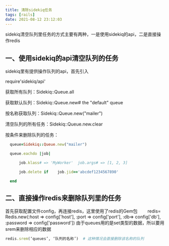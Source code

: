 ```yaml
---
title: 清除sidekiq任务
tags: [rails]
date: 2021-08-12 23:12:03
---
```


sidekiq清空队列里任务的方式主要有两种，一是使用sidekiq的api，二是直接操作redis

## 一、使用sidekiq的api清空队列的任务
  sidekiq里有提供操作队列的api，首先引入

  require'sidekiq/api'

  获取所有队列：Sidekiq::Queue.all

  获取默认队列：Sidekiq::Queue.new# the "default" queue

  按名称获取队列：Sidekiq::Queue.new("mailer")

  清空队列的所有任务：Sidekiq::Queue.new.clear

  按条件来删除队列的任务：
```ruby
  queue=Sidekiq::Queue.new("mailer")

  queue.eachdo |job|

      job.klass# => 'MyWorker'  job.args# => [1, 2, 3]

      job.delete if    job.jid=='abcdef1234567890'

  end
```

## 二、直接操作redis来删除队列里的任务
首先获取配置文件config，再连接redis，这里使用了redis的Gem包
　　redis= Redis.new(:host => config['host'], :port => config['port'], :db=> config['db'], :password => config['password'])
由于queues用的是set类型的数据，所以要用srem来删除相应的数据

```ruby
redis.srem(‘queues’, ‘队列的名称’)  # 这种情况会直接删除该名称的队列
```
